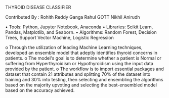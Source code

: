 THYROID DISEASE CLASSIFIER 

Contributed By :
Rohith Reddy Ganga
Rahul GOTT
Nikhil 
Anirudh 

•	Tools: Python, Jupyter Notebook, Anaconda
•	Libraries: Scikit Learn, Pandas, Matplotlib, and Seaborn.
•	Algorithms: Random Forest, Decision Trees, Support Vector Machine, Logistic Regression

o	Through the utilization of leading Machine Learning techniques, developed an ensemble model that adeptly identifies thyroid concerns in patients.
o	The model's goal is to determine whether a patient is Normal or suffering from Hyperthyroidism or Hypothyroidism using the input data provided by the patient.
o	The workflow is to import essential packages and dataset that contain 21 attributes and splitting 70% of the dataset into training and 30% into testing, then selecting and ensembling the algorithms based on the majority upvoting and selecting the best-ensembled model based on the accuracy achieved.
